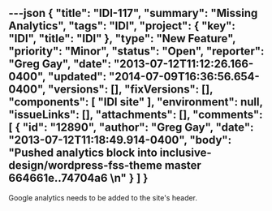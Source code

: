 ---json
{
  "title": "IDI-117",
  "summary": "Missing Analytics",
  "tags": "IDI",
  "project": {
    "key": "IDI",
    "title": "IDI"
  },
  "type": "New Feature",
  "priority": "Minor",
  "status": "Open",
  "reporter": "Greg Gay",
  "date": "2013-07-12T11:12:26.166-0400",
  "updated": "2014-07-09T16:36:56.654-0400",
  "versions": [],
  "fixVersions": [],
  "components": [
    "IDI site"
  ],
  "environment": null,
  "issueLinks": [],
  "attachments": [],
  "comments": [
    {
      "id": "12890",
      "author": "Greg Gay",
      "date": "2013-07-12T11:18:49.914-0400",
      "body": "Pushed analytics block into inclusive-design/wordpress-fss-theme master 664661e..74704a6&#x20;\n"
    }
  ]
}
---
Google analytics needs to be added to the site's header.

        